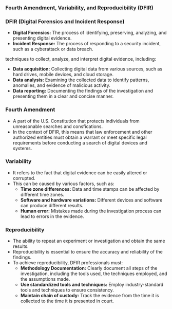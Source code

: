 ### Fourth Amendment, Variability, and Reproducibility (DFIR)

### DFIR (Digital Forensics and Incident Response)
* **Digital Forensics:** The process of identifying, preserving, analyzing, and presenting digital evidence.
* **Incident Response:** The process of responding to a security incident, such as a cyberattack or data breach.

techniques to collect, analyze, and interpret digital evidence, including:

* **Data acquisition:** Collecting digital data from various sources, such as hard drives, mobile devices, and cloud storage.
* **Data analysis:** Examining the collected data to identify patterns, anomalies, and evidence of malicious activity.
* **Data reporting:** Documenting the findings of the investigation and presenting them in a clear and concise manner.

### Fourth Amendment
* A part of the U.S. Constitution that protects individuals from unreasonable searches and consfications.
* In the context of DFIR, this means that law enforcement and other authorized entities must obtain a warrant or meet specific legal requirements before conducting a search of digital devices and systems.

### Variability
* It refers to the fact that digital evidence can be easily altered or corrupted.
* This can be caused by various factors, such as:
    * **Time zone differences:** Data and time stamps can be affected by different time zones.
    * **Software and hardware variations:** Different devices and software can produce different results.
    * **Human error:** Mistakes made during the investigation process can lead to errors in the evidence.

### Reproducibility
* The ability to repeat an experiment or investigation and obtain the same results.
* Reproducibility is essential to ensure the accuracy and reliability of the findings. 
* To achieve reproducibility, DFIR professionals must:
    * **Methodology Documentation:** Clearly document all steps of the investigation, including the tools used, the techniques employed, and the assumptions made.
    * **Use standardized tools and techniques:** Employ industry-standard tools and techniques to ensure consistency.
    * **Maintain chain of custody:** Track the evidence from the time it is collected to the time it is presented in court.



